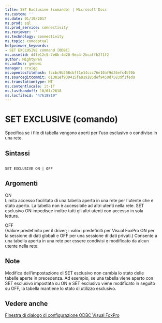 ```yaml
---
title: SET Exclusive (comando) | Microsoft Docs
ms.custom: ''
ms.date: 01/19/2017
ms.prod: sql
ms.prod_service: connectivity
ms.reviewer: ''
ms.technology: connectivity
ms.topic: conceptual
helpviewer_keywords:
- SET EXCLUSIVE command [ODBC]
ms.assetid: d4fe12c5-7e8b-4d20-9ea4-2bcaffb271f2
author: MightyPen
ms.author: genemi
manager: craigg
ms.openlocfilehash: fccbc9b258cbff1e14ccc76e10af9d26efc4b70b
ms.sourcegitcommit: 61381ef939415fe019285def9450d7583df1fed0
ms.translationtype: MT
ms.contentlocale: it-IT
ms.lasthandoff: 10/01/2018
ms.locfileid: "47618819"
---
```

# <a name="set-exclusive-command"></a>SET EXCLUSIVE (comando)
Specifica se i file di tabella vengono aperti per l'uso esclusivo o condiviso in una rete.  
  
## <a name="syntax"></a>Sintassi  
  
```  
  
SET EXCLUSIVE ON | OFF  
```  
  
## <a name="arguments"></a>Argomenti  
 ON  
 Limita accesso facilitato di una tabella aperta in una rete per l'utente che è stato aperto. La tabella non è accessibile ad altri utenti nella rete. SET esclusivo ON impedisce inoltre tutti gli altri utenti con accesso in sola lettura.  
  
 OFF  
 (Valore predefinito per il driver; i valori predefiniti per Visual FoxPro ON per la sessione di dati globali e OFF per una sessione di dati privati.) Consente a una tabella aperta in una rete per essere condivisi e modificato da alcun utente nella rete.  
  
## <a name="remarks"></a>Note  
 Modifica dell'impostazione di SET esclusivo non cambia lo stato delle tabelle aperte in precedenza. Ad esempio, se una tabella viene aperto con SET esclusivo impostata su ON e SET esclusivo viene modificato in seguito su OFF, la tabella mantiene lo stato di utilizzo esclusivo.  
  
## <a name="see-also"></a>Vedere anche  
 [Finestra di dialogo di configurazione ODBC Visual FoxPro](../../odbc/microsoft/odbc-visual-foxpro-setup-dialog-box.md)
